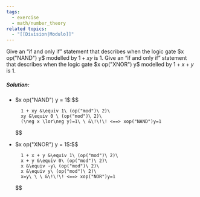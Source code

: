 ```yaml
---
tags:
  - exercise
  - math/number_theory
related topics:
  - "[[Division|Modulo]]"
---
```

Give an “if and only if” statement that describes when the logic gate $x op("NAND") y$ modelled by $1 + xy$ is $1$. Give an “if and only if” statement that describes when the logic gate $x op("XNOR") y$ modelled by $1 + x + y$ is $1$.
##### Solution:
- $x op("NAND") y = 1$:$$
	
		1 + xy &\equiv 1\ (op("mod")\ 2)\
		xy &\equiv 0 \ (op("mod")\ 2)\
		(\neg x \lor\neg y)=1\ \ &\!\!\! <==> xop("NAND")y=1
	
	$$
- $x op("XNOR") y = 1$:$$
	
		1 + x + y &\equiv 1\ (op("mod")\ 2)\
		x + y &\equiv 0\ (op("mod")\ 2)\
		x &\equiv -y\ (op("mod")\ 2)\
		x &\equiv y\ (op("mod")\ 2)\
		x=y\ \ \ &\!\!\! <==> xop("NOR")y=1
	
	$$
